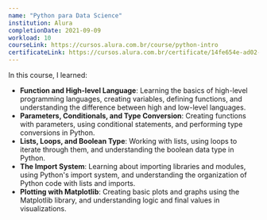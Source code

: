 ```yaml
---
name: "Python para Data Science"
institution: Alura
completionDate: 2021-09-09
workload: 10
courseLink: https://cursos.alura.com.br/course/python-intro
certificateLink: https://cursos.alura.com.br/certificate/14fe654e-ad02-4b9f-9df5-859781dcf134?lang=pt_BR
---
```


In this course, I learned:

- **Function and High-level Language**: Learning the basics of high-level programming languages, creating variables, defining functions, and understanding the difference between high and low-level languages.
- **Parameters, Conditionals, and Type Conversion**: Creating functions with parameters, using conditional statements, and performing type conversions in Python.
- **Lists, Loops, and Boolean Type**: Working with lists, using loops to iterate through them, and understanding the boolean data type in Python.
- **The Import System**: Learning about importing libraries and modules, using Python's import system, and understanding the organization of Python code with lists and imports.
- **Plotting with Matplotlib**: Creating basic plots and graphs using the Matplotlib library, and understanding logic and final values in visualizations.
